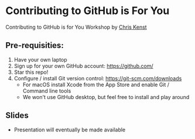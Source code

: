 # Contributing to GitHub is For You

Contributing to GitHub is for You Workshop
by [Chris Kenst](http://www.kenst.com)

## Pre-requisities:

1. Have your own laptop
2. Sign up for your own GitHub account: https://github.com/
3. Star this repo!
4. Configure / install Git version control: https://git-scm.com/downloads
   - For macOS install Xcode from the App Store and enable Git / Command line tools
   - We won't use GitHub desktop, but feel free to install and play around

## Slides

- Presentation will eventually be made available
